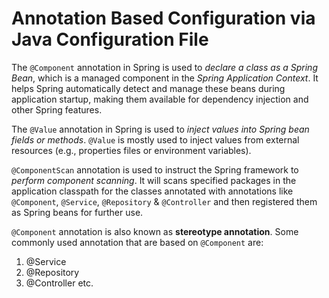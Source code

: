 # Annotation Based Configuration via Java Configuration File

The `@Component` annotation in Spring is used to *declare a class as a Spring Bean*, which is a managed component in the *Spring Application Context*. It helps Spring automatically detect and manage these beans during application startup, making	them available for dependency injection and other Spring features.
 
The `@Value` annotation in Spring is used to *inject values into Spring bean fields or methods*. `@Value`
is mostly used to inject values from external resources (e.g., properties files or environment variables). 

`@ComponentScan` annotation is used to instruct the Spring framework to 
*perform component scanning*. It will scans specified packages in the application classpath for the classes annotated with annotations like `@Component`, `@Service`, `@Repository` & `@Controller` and then registered them as Spring beans for further use.

`@Component` annotation is also known as **stereotype annotation**. Some commonly used annotation that are based on `@Component` are:
1.	@Service
2.	@Repository
3.	@Controller etc.
